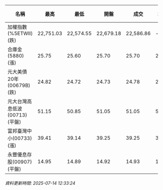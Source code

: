 | 名稱 | 最高 | 最低 | 開盤 | 成交 | 均價 | 成交金額(億) | 昨收 | 漲跌幅 | 漲跌 | 總量 | 昨量 | 振幅 |
| -------- | -------- | -------- | -------- |-------- | -------- | -------- |-------- |-------- |-------- | -------- | -------- |-------- |
|加權指數(%5ETWII) (跌)|22,751.03|22,574.55|22,679.18|22,586.86|-|1,976.41|22,751.03|0.72%|164.17|3,729,717|0|0.78%|
|合庫金(5880) (漲)|25.75|25.60|25.70|25.70|25.67|1.63|25.60|0.39%|0.10|6,366|15,740|0.59%|
|元大美債20年(00679B) (跌)|24.82|24.72|24.73|24.78|24.76|5.27|25.06|1.12%|0.28|21,299|23,508|0.40%|
|元大台灣高息低波(00713) (平盤)|51.15|50.85|51.05|51.05|51.03|2.45|51.05|0.00%|0.00|4,802|5,968|0.59%|
|富邦臺灣中小(00733) (漲)|39.41|39.14|39.25|39.25|39.27|0.062|39.16|0.23%|0.09|159|617|0.69%|
|永豐優息存股(00907) (平盤)|14.95|14.89|14.92|14.93|14.92|0.118|14.93|0.00%|0.00|792|917|0.40%|
###### 資料更新時間: 2025-07-14 12:33:24